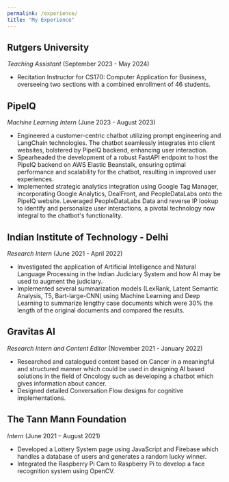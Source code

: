 ```yaml
---
permalink: /experience/
title: "My Experience"
---
```


## Rutgers University 

*Teaching Assistant* (September 2023 - May 2024)

- Recitation Instructor for CS170: Computer Application for Business, overseeing two sections with a combined enrollment of 46 students.

## PipeIQ

*Machine Learning Intern* (June 2023 - August 2023)

- Engineered a customer-centric chatbot utilizing prompt engineering and LangChain technologies. The chatbot seamlessly integrates into client 
websites, bolstered by PipeIQ backend, enhancing user interaction.
- Spearheaded the development of a robust FastAPI endpoint to host the PipeIQ backend on AWS Elastic Beanstalk, ensuring optimal 
performance and scalability for the chatbot, resulting in improved user experiences.
- Implemented strategic analytics integration using Google Tag Manager, incorporating Google Analytics, DealFront, and PeopleDataLabs onto 
the PipeIQ website. Leveraged PeopleDataLabs Data and reverse IP lookup to identify and personalize user interactions, a pivotal technology 
now integral to the chatbot's functionality.

## Indian Institute of Technology - Delhi

*Research Intern* (June 2021 - April 2022)

- Investigated the application of Artificial Intelligence and Natural Language Processing in the Indian Judiciary System and how AI may be used to augment the judiciary.
- Implemented several summarization models (LexRank, Latent Semantic Analysis, T5, Bart-large-CNN) using Machine Learning and Deep Learning to summarize lengthy case documents which were 30% the length of the original documents and compared the results.  

## Gravitas AI

*Research Intern and Content Editor* (November 2021 - January 2022)

- Researched and catalogued content based on Cancer in a meaningful and structured manner which could be used in designing AI based solutions in the field of Oncology such as developing a chatbot which gives information about cancer.
- Designed detailed Conversation Flow designs for cognitive implementations.  

## The Tann Mann Foundation

*Intern* (June 2021 – August 2021)

- Developed a Lottery System page using JavaScript and Firebase which handles a database of users and generates a random lucky winner.
- Integrated the Raspberry Pi Cam to Raspberry Pi to develop a face recognition system using OpenCV.
